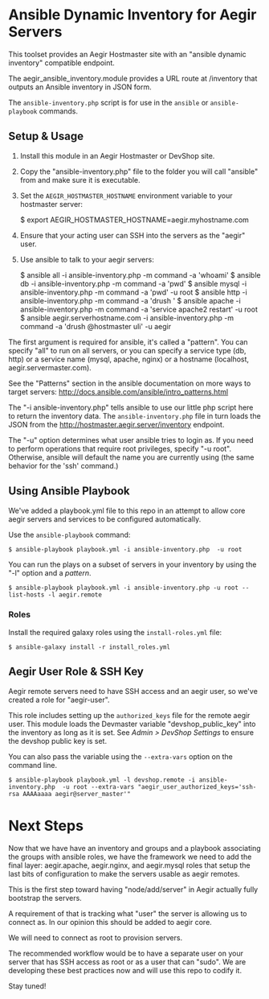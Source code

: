 # Ansible Dynamic Inventory for Aegir Servers

This toolset provides an Aegir Hostmaster site with an
"ansible dynamic inventory" compatible endpoint.

The aegir_ansible_inventory.module provides a URL route at /inventory that
outputs an Ansible inventory in JSON form.

The `ansible-inventory.php` script is for use in the `ansible` or `ansible-playbook` commands.


## Setup & Usage

1. Install this module in an Aegir Hostmaster or DevShop site.
2. Copy the "ansible-inventory.php" file to the folder you will call "ansible" from and make sure it is executable.
3. Set the `AEGIR_HOSTMASTER_HOSTNAME` environment variable to your hostmaster server:

    $ export AEGIR_HOSTMASTER_HOSTNAME=aegir.myhostname.com

4. Ensure that your acting user can SSH into the servers as the "aegir" user.
5. Use ansible to talk to your aegir servers:

    $ ansible all -i ansible-inventory.php -m command -a 'whoami'
    $ ansible db -i ansible-inventory.php -m command -a 'pwd'
    $ ansible mysql -i ansible-inventory.php -m command -a 'pwd' -u root
    $ ansible http -i ansible-inventory.php -m command -a 'drush '
    $ ansible apache -i ansible-inventory.php -m command -a 'service apache2 restart' -u root
    $ ansible aegir.serverhostname.com -i ansible-inventory.php -m command -a 'drush @hostmaster uli' -u aegir

  The first argument is required for ansible, it's called a "pattern". You can specify "all" to run on all
  servers, or you can specify a service type (db, http) or a service name (mysql, apache, nginx)
  or a hostname (localhost, aegir.servermaster.com).

  See the "Patterns" section in the ansible documentation on more ways to target servers: http://docs.ansible.com/ansible/intro_patterns.html

  The "-i ansible-inventory.php" tells ansible to use our little php script here to return the inventory data.
  The `ansible-inventory.php` file in turn loads the JSON from the http://hostmaster.aegir.server/inventory endpoint.

  The "-u" option determines what user ansible tries to login as.  If you need to perform operations that require
  root privileges, specify "-u root".  Otherwise, ansible will default the name you are currently using (the same
  behavior for the 'ssh' command.)

## Using Ansible Playbook

We've added a playbook.yml file to this repo in an attempt to allow core aegir servers and services to be configured automatically.

Use the `ansible-playbook` command:

    $ ansible-playbook playbook.yml -i ansible-inventory.php  -u root

You can run the plays on a subset of servers in your inventory by using the "-l" option and a _pattern_.

    $ ansible-playbook playbook.yml -i ansible-inventory.php -u root --list-hosts -l aegir.remote

### Roles

Install the required galaxy roles using the `install-roles.yml` file:

    $ ansible-galaxy install -r install_roles.yml

## Aegir User Role & SSH Key

Aegir remote servers need to have SSH access and an aegir user, so we've created a role for "aegir-user".

This role includes setting up the `authorized_keys` file for the remote aegir user. This module loads the Devmaster variable "devshop_public_key" into the inventory as long as it is set.  See *Admin > DevShop Settings* to ensure the devshop public key is set.

You can also pass the variable using the `--extra-vars` option on the command line.

    $ ansible-playbook playbook.yml -l devshop.remote -i ansible-inventory.php  -u root --extra-vars "aegir_user_authorized_keys='ssh-rsa AAAAaaaa aegir@server_master'"

# Next Steps

Now that we have have an inventory and groups and a playbook associating the groups with ansible roles, we have the
framework we need to add the final layer: aegir.apache, aegir.nginx, and aegir.mysql roles that setup the last bits
of configuration to make the servers usable as aegir remotes.

This is the first step toward having "node/add/server" in Aegir actually fully bootstrap the servers.

A requirement of that is tracking what "user" the server is allowing us to connect as.  In our opinion this should be added to aegir core.

We will need to connect as root to provision servers.   

The recommended workflow would be to have a separate user on your server that has SSH access as root or as a user that can "sudo". We are developing these best practices now and will use this repo to codify it.

Stay tuned!
